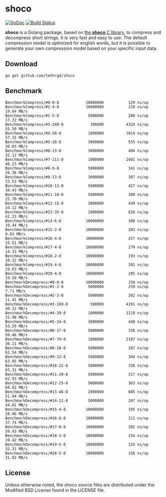 # shoco

[![GoDoc](https://godoc.org/github.com/tmthrgd/shoco?status.svg)](https://godoc.org/github.com/tmthrgd/shoco)
[![Build Status](https://travis-ci.org/tmthrgd/shoco.svg?branch=master)](https://travis-ci.org/tmthrgd/shoco)

**shoco** is a Golang package, based on [the **shoco** C library](https://github.com/Ed-von-Schleck/shoco), to compress and decompress short strings. It is very fast and easy to use. The default compression model is optimized for english words, but it is possible to generate your own compression model based on your specific input data.

## Download

```
go get github.com/tmthrgd/shoco
```

## Benchmark

```
BenchmarkCompress/#0-0-8         	10000000	       129 ns/op
BenchmarkCompress/#1-4-8         	10000000	       210 ns/op	  19.04 MB/s
BenchmarkCompress/#2-5-8         	 5000000	       288 ns/op	  17.32 MB/s
BenchmarkCompress/#3-240-8       	  300000	      4324 ns/op	  55.50 MB/s
BenchmarkCompress/#4-58-8        	 1000000	      1014 ns/op	  57.15 MB/s
BenchmarkCompress/#5-20-8        	 3000000	       555 ns/op	  36.03 MB/s
BenchmarkCompress/#6-13-8        	 3000000	       404 ns/op	  32.12 MB/s
BenchmarkCompress/#7-111-8       	 1000000	      2401 ns/op	  46.23 MB/s
BenchmarkCompress/#8-9-8         	 5000000	       341 ns/op	  26.36 MB/s
BenchmarkCompress/#9-13-8        	 3000000	       387 ns/op	  33.53 MB/s
BenchmarkCompress/#10-13-8       	 5000000	       427 ns/op	  30.43 MB/s
BenchmarkCompress/#11-10-8       	 5000000	       389 ns/op	  25.70 MB/s
BenchmarkCompress/#12-15-8       	 3000000	       439 ns/op	  34.12 MB/s
BenchmarkCompress/#13-35-8       	 2000000	       828 ns/op	  42.23 MB/s
BenchmarkCompress/#14-6-8        	10000000	       308 ns/op	  19.44 MB/s
BenchmarkCompress/#15-2-8        	10000000	       203 ns/op	   9.83 MB/s
BenchmarkCompress/#16-4-8        	10000000	       257 ns/op	  15.51 MB/s
BenchmarkCompress/#17-4-8        	10000000	       279 ns/op	  14.33 MB/s
BenchmarkCompress/#18-2-8        	10000000	       193 ns/op	  10.32 MB/s
BenchmarkCompress/#19-4-8        	10000000	       201 ns/op	  19.83 MB/s
BenchmarkCompress/#20-4-8        	10000000	       205 ns/op	  19.50 MB/s
BenchmarkDecompress/#0-0-8       	10000000	       150 ns/op
BenchmarkDecompress/#1-2-8       	 5000000	       259 ns/op	   7.71 MB/s
BenchmarkDecompress/#2-3-8       	 5000000	       262 ns/op	  11.41 MB/s
BenchmarkDecompress/#3-169-8     	  500000	      4191 ns/op	  40.32 MB/s
BenchmarkDecompress/#4-39-8      	 1000000	      1219 ns/op	  31.98 MB/s
BenchmarkDecompress/#5-24-8      	 3000000	       448 ns/op	  53.55 MB/s
BenchmarkDecompress/#6-17-8      	 5000000	       336 ns/op	  50.46 MB/s
BenchmarkDecompress/#7-79-8      	 1000000	      2187 ns/op	  36.11 MB/s
BenchmarkDecompress/#8-18-8      	 5000000	       287 ns/op	  62.54 MB/s
BenchmarkDecompress/#9-22-8      	 5000000	       344 ns/op	  63.95 MB/s
BenchmarkDecompress/#10-22-8     	 5000000	       336 ns/op	  65.31 MB/s
BenchmarkDecompress/#11-20-8     	 5000000	       317 ns/op	  62.93 MB/s
BenchmarkDecompress/#12-25-8     	 5000000	       363 ns/op	  68.82 MB/s
BenchmarkDecompress/#13-46-8     	 2000000	       885 ns/op	  51.94 MB/s
BenchmarkDecompress/#14-12-8     	 5000000	       267 ns/op	  44.81 MB/s
BenchmarkDecompress/#15-4-8      	10000000	       195 ns/op	  20.46 MB/s
BenchmarkDecompress/#16-8-8      	10000000	       211 ns/op	  37.74 MB/s
BenchmarkDecompress/#17-8-8      	10000000	       202 ns/op	  39.43 MB/s
BenchmarkDecompress/#18-3-8      	10000000	       154 ns/op	  19.42 MB/s
BenchmarkDecompress/#19-5-8      	10000000	       154 ns/op	  32.31 MB/s
BenchmarkDecompress/#20-5-8      	10000000	       156 ns/op	  31.92 MB/s
```

## License

Unless otherwise noted, the shoco source files are distributed under the Modified BSD License
found in the LICENSE file.
